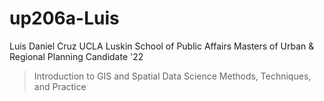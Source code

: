 # up206a-Luis
Luis Daniel Cruz
UCLA Luskin School of Public Affairs
Masters of Urban & Regional Planning Candidate '22
> Introduction to GIS and Spatial Data Science
> Methods, Techniques, and Practice 
